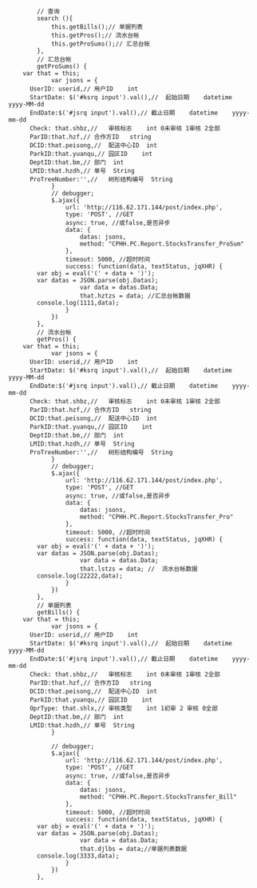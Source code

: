 			// 查询
			search (){
				this.getBills();// 单据列表
				this.getPros();// 流水台帐
				this.getProSums();// 汇总台帐
			},
			// 汇总台帐
			getProSums() {
        var that = this;
				var jsons = {
          UserID: userid,//	用户ID	int	
          StartDate: $('#ksrq input').val(),//	起始日期	datetime	yyyy-MM-dd
          EndDate:$('#jsrq input').val(),//	截止日期	datetime	yyyy-mm-dd
          Check: that.shbz,//	审核标志	int	0未审核 1审核 2全部
          ParID:that.hzf,//	合作方ID	string	
          DCID:that.peisong,//	配送中心ID	int	
          ParkID:that.yuanqu,//	园区ID	int	
          DeptID:that.bm,//	部门	int	
          LMID:that.hzdh,//	单号	String	
          ProTreeNumber:'',//	树形结构编号	String	
				}
				// debugger;
				$.ajax({
					url: 'http://116.62.171.144/post/index.php',
					type: 'POST', //GET
					async: true, //或false,是否异步
					data: {
						datas: jsons,
						method: "CPHH.PC.Report.StocksTransfer_ProSum"
					},
					timeout: 5000, //超时时间
					success: function(data, textStatus, jqXHR) {
            var obj = eval('(' + data + ')');
            var datas = JSON.parse(obj.Datas);
						var data = datas.Data;
						that.hztzs = data; //汇总台帐数据
            console.log(1111,data);
					}
				})
			},
			// 流水台帐
			getPros() {
        var that = this;
				var jsons = {
          UserID: userid,//	用户ID	int	
          StartDate: $('#ksrq input').val(),//	起始日期	datetime	yyyy-MM-dd
          EndDate:$('#jsrq input').val(),//	截止日期	datetime	yyyy-mm-dd
          Check: that.shbz,//	审核标志	int	0未审核 1审核 2全部
          ParID:that.hzf,//	合作方ID	string	
          DCID:that.peisong,//	配送中心ID	int	
          ParkID:that.yuanqu,//	园区ID	int	
          DeptID:that.bm,//	部门	int	
          LMID:that.hzdh,//	单号	String	
          ProTreeNumber:'',//	树形结构编号	String	
				}
				// debugger;
				$.ajax({
					url: 'http://116.62.171.144/post/index.php',
					type: 'POST', //GET
					async: true, //或false,是否异步
					data: {
						datas: jsons,
						method: "CPHH.PC.Report.StocksTransfer_Pro"
					},
					timeout: 5000, //超时时间
					success: function(data, textStatus, jqXHR) {
            var obj = eval('(' + data + ')');
            var datas = JSON.parse(obj.Datas);
						var data = datas.Data;
						that.lstzs = data; //  流水台帐数据
            console.log(22222,data);
					}
				})
			},
			// 单据列表
			getBills() {
        var that = this;
				var jsons = {
          UserID: userid,//	用户ID	int	
          StartDate: $('#ksrq input').val(),//	起始日期	datetime	yyyy-MM-dd
          EndDate:$('#jsrq input').val(),//	截止日期	datetime	yyyy-mm-dd
          Check: that.shbz,//	审核标志	int	0未审核 1审核 2全部
          ParID:that.hzf,//	合作方ID	string	
          DCID:that.peisong,//	配送中心ID	int	
          ParkID:that.yuanqu,//	园区ID	int	
          OprType: that.shlx,//	审核类型	int	1初审 2 审核 0全部
          DeptID:that.bm,//	部门	int	
          LMID:that.hzdh,//	单号	String	
				}

				// debugger;
				$.ajax({
					url: 'http://116.62.171.144/post/index.php',
					type: 'POST', //GET
					async: true, //或false,是否异步
					data: {
						datas: jsons,
						method: "CPHH.PC.Report.StocksTransfer_Bill"
					},
					timeout: 5000, //超时时间
					success: function(data, textStatus, jqXHR) {
            var obj = eval('(' + data + ')');
            var datas = JSON.parse(obj.Datas);
						var data = datas.Data;
						that.djlbs = data;//单据列表数据 
            console.log(3333,data);
					}
				})
			},